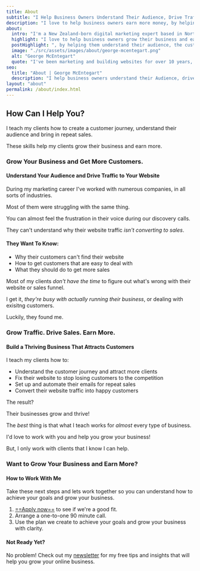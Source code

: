 ```yaml
---
title: About
subtitle: "I Help Business Owners Understand Their Audience, Drive Traffic and Get More Sales"
description: "I love to help business owners earn more money, by helping them understand their audience and drive website traffic."
about:
  intro: "I'm a New Zealand-born digital marketing expert based in North Devon in the United Kingdom."
  highlight: "I love to help business owners grow their business and earn more money"
  postHighlight: ", by helping them understand their audience, the customer journey and how to drive traffic."
  image: "./src/assets/images/about/george-mcentegart.png"
  alt: "George McEntegart"
  quote: "I've been marketing and building websites for over 10 years, helping hundreds of clients grow their businesses."
seo:
  title: "About | George McEntegart"
  description: "I help business owners understand their Audience, drive traffic and get more sales. Marketing and building websites for over 10 years."
layout: "about"
permalink: /about/index.html
---
```



## How Can I Help You?

I teach my clients how to create a customer journey, understand their audience and bring in repeat sales.

These skills help my clients grow their business and earn more.

### Grow Your Business and Get More Customers.
#### Understand Your Audience and Drive Traffic to Your Website

During my marketing career I've worked with numerous companies, in all sorts of industries.

Most of them were struggling with the same thing.

You can almost feel the frustration in their voice during our discovery calls.

They can't understand why their website traffic _isn't converting to sales_.

#### They Want To Know:

- Why their customers can't find their website
- How to get customers that are easy to deal with
- What they should do to get more sales

Most of my clients _don't have the time_ to figure out what's wrong with their website or sales funnel.

I get it, _they're busy with actually running their business_, or dealing with exisitng customers.

Luckily, they found me.

### Grow Traffic. Drive Sales. Earn More.

#### Build a Thriving Business That Attracts Customers

I teach my clients how to:

- Understand the customer journey and attract more clients
- Fix their website to stop losing customers to the competition
- Set up and automate their emails for repeat sales
- Convert their website traffic into happy customers

The result?

Their businesses grow and thrive!

The _best_ thing is that what I teach works for *almost* every type of business.

I'd love to work with you and help you grow your business!

But, I only work with clients that I know I can help.

### Want to Grow Your Business and Earn More?
#### How to Work With Me

Take these next steps and lets work together so you can understand how to achieve your goals and grow your business.

1. [==Apply now==](https://docs.google.com/forms/d/e/1FAIpQLSfa4xyRBOW0Nb6fMiMdxji5ndcPJ54yfYLGWPnQEsDadtML1Q/viewform) to see if we're a good fit.
2. Arrange a one-to-one 90 minute call.
3. Use the plan we create to achieve your goals and grow your business with clarity.

#### Not Ready Yet?

No problem! Check out my [newsletter](/newsletter) for my free tips and insights that will help you grow your online business.